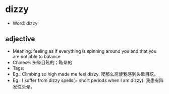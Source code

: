 # dizzy

- Word: dizzy

## adjective

- Meaning: feeling as if everything is spinning around you and that you are not able to balance
- Chinese: 头晕目眩的；眩晕的
- Tags: 
- Eg.: Climbing so high made me feel dizzy. 爬那么高使我感到头晕目眩。
- Eg.: I suffer from dizzy spells(= short periods when I am dizzy). 我患有阵发性头晕。

